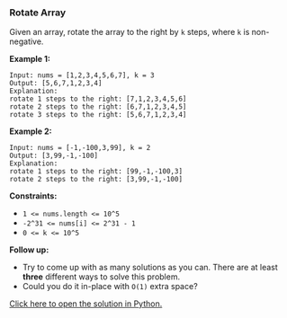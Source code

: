 ### Rotate Array

Given an array, rotate the array to the right by `k` steps, where `k` is non-negative.

**Example 1:**
```
Input: nums = [1,2,3,4,5,6,7], k = 3
Output: [5,6,7,1,2,3,4]
Explanation:
rotate 1 steps to the right: [7,1,2,3,4,5,6]
rotate 2 steps to the right: [6,7,1,2,3,4,5]
rotate 3 steps to the right: [5,6,7,1,2,3,4]
```

**Example 2:**
```
Input: nums = [-1,-100,3,99], k = 2
Output: [3,99,-1,-100]
Explanation: 
rotate 1 steps to the right: [99,-1,-100,3]
rotate 2 steps to the right: [3,99,-1,-100]
```

**Constraints:**

 - `1 <= nums.length <= 10^5`
 - `-2^31 <= nums[i] <= 2^31 - 1`
 - `0 <= k <= 10^5`


**Follow up:**

 - Try to come up with as many solutions as you can. There are at least **three** different ways to solve this problem.
 - Could you do it in-place with `O(1)` extra space?

 [Click here to open the solution in Python.](/Rotate%20Array/Solution.py)